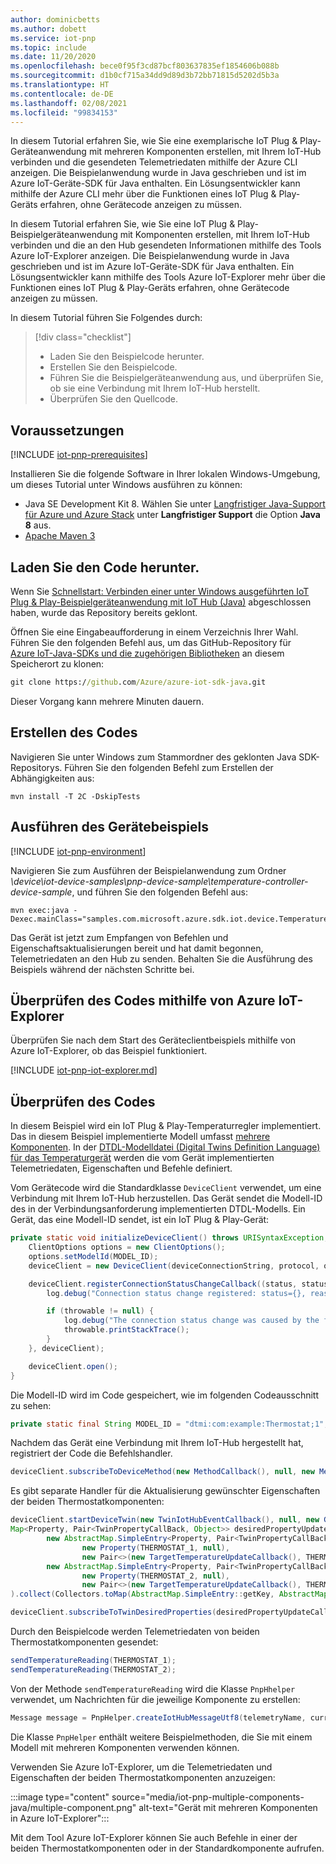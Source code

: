 ```yaml
---
author: dominicbetts
ms.author: dobett
ms.service: iot-pnp
ms.topic: include
ms.date: 11/20/2020
ms.openlocfilehash: bece0f95f3cd87bcf803637835ef1854606b088b
ms.sourcegitcommit: d1b0cf715a34dd9d89d3b72bb71815d5202d5b3a
ms.translationtype: HT
ms.contentlocale: de-DE
ms.lasthandoff: 02/08/2021
ms.locfileid: "99834153"
---
```

In diesem Tutorial erfahren Sie, wie Sie eine exemplarische IoT Plug & Play-Geräteanwendung mit mehreren Komponenten erstellen, mit Ihrem IoT-Hub verbinden und die gesendeten Telemetriedaten mithilfe der Azure CLI anzeigen. Die Beispielanwendung wurde in Java geschrieben und ist im Azure IoT-Geräte-SDK für Java enthalten. Ein Lösungsentwickler kann mithilfe der Azure CLI mehr über die Funktionen eines IoT Plug & Play-Geräts erfahren, ohne Gerätecode anzeigen zu müssen.

In diesem Tutorial erfahren Sie, wie Sie eine IoT Plug & Play-Beispielgeräteanwendung mit Komponenten erstellen, mit Ihrem IoT-Hub verbinden und die an den Hub gesendeten Informationen mithilfe des Tools Azure IoT-Explorer anzeigen. Die Beispielanwendung wurde in Java geschrieben und ist im Azure IoT-Geräte-SDK für Java enthalten. Ein Lösungsentwickler kann mithilfe des Tools Azure IoT-Explorer mehr über die Funktionen eines IoT Plug & Play-Geräts erfahren, ohne Gerätecode anzeigen zu müssen.

In diesem Tutorial führen Sie Folgendes durch:

> [!div class="checklist"]
> * Laden Sie den Beispielcode herunter.
> * Erstellen Sie den Beispielcode.
> * Führen Sie die Beispielgeräteanwendung aus, und überprüfen Sie, ob sie eine Verbindung mit Ihrem IoT-Hub herstellt.
> * Überprüfen Sie den Quellcode.

## <a name="prerequisites"></a>Voraussetzungen

[!INCLUDE [iot-pnp-prerequisites](iot-pnp-prerequisites.md)]

Installieren Sie die folgende Software in Ihrer lokalen Windows-Umgebung, um dieses Tutorial unter Windows ausführen zu können:

* Java SE Development Kit 8. Wählen Sie unter [Langfristiger Java-Support für Azure und Azure Stack](/java/azure/jdk/?preserve-view=true&view=azure-java-stable) unter **Langfristiger Support** die Option **Java 8** aus.
* [Apache Maven 3](https://maven.apache.org/download.cgi)

## <a name="download-the-code"></a>Laden Sie den Code herunter.

Wenn Sie [Schnellstart: Verbinden einer unter Windows ausgeführten IoT Plug & Play-Beispielgeräteanwendung mit IoT Hub (Java)](../articles/iot-pnp/quickstart-connect-device.md) abgeschlossen haben, wurde das Repository bereits geklont.

Öffnen Sie eine Eingabeaufforderung in einem Verzeichnis Ihrer Wahl. Führen Sie den folgenden Befehl aus, um das GitHub-Repository für [Azure IoT-Java-SDKs und die zugehörigen Bibliotheken](https://github.com/Azure/azure-iot-sdk-java) an diesem Speicherort zu klonen:

```cmd
git clone https://github.com/Azure/azure-iot-sdk-java.git
```

Dieser Vorgang kann mehrere Minuten dauern.

## <a name="build-the-code"></a>Erstellen des Codes

Navigieren Sie unter Windows zum Stammordner des geklonten Java SDK-Repositorys. Führen Sie den folgenden Befehl zum Erstellen der Abhängigkeiten aus:

```cmd/sh
mvn install -T 2C -DskipTests
```

## <a name="run-the-device-sample"></a>Ausführen des Gerätebeispiels

[!INCLUDE [iot-pnp-environment](iot-pnp-environment.md)]

Navigieren Sie zum Ausführen der Beispielanwendung zum Ordner *\device\iot-device-samples\pnp-device-sample\temperature-controller-device-sample*, und führen Sie den folgenden Befehl aus:

```cmd/sh
mvn exec:java -Dexec.mainClass="samples.com.microsoft.azure.sdk.iot.device.TemperatureController"
```

Das Gerät ist jetzt zum Empfangen von Befehlen und Eigenschaftsaktualisierungen bereit und hat damit begonnen, Telemetriedaten an den Hub zu senden. Behalten Sie die Ausführung des Beispiels während der nächsten Schritte bei.

## <a name="use-azure-iot-explorer-to-validate-the-code"></a>Überprüfen des Codes mithilfe von Azure IoT-Explorer

Überprüfen Sie nach dem Start des Geräteclientbeispiels mithilfe von Azure IoT-Explorer, ob das Beispiel funktioniert.

[!INCLUDE [iot-pnp-iot-explorer.md](iot-pnp-iot-explorer.md)]

## <a name="review-the-code"></a>Überprüfen des Codes

In diesem Beispiel wird ein IoT Plug & Play-Temperaturregler implementiert. Das in diesem Beispiel implementierte Modell umfasst [mehrere Komponenten](../articles/iot-pnp/concepts-components.md). In der [DTDL-Modelldatei (Digital Twins Definition Language) für das Temperaturgerät](https://github.com/Azure/opendigitaltwins-dtdl/blob/master/DTDL/v2/samples/TemperatureController.json) werden die vom Gerät implementierten Telemetriedaten, Eigenschaften und Befehle definiert.

Vom Gerätecode wird die Standardklasse `DeviceClient` verwendet, um eine Verbindung mit Ihrem IoT-Hub herzustellen. Das Gerät sendet die Modell-ID des in der Verbindungsanforderung implementierten DTDL-Modells. Ein Gerät, das eine Modell-ID sendet, ist ein IoT Plug & Play-Gerät:

```java
private static void initializeDeviceClient() throws URISyntaxException, IOException {
    ClientOptions options = new ClientOptions();
    options.setModelId(MODEL_ID);
    deviceClient = new DeviceClient(deviceConnectionString, protocol, options);

    deviceClient.registerConnectionStatusChangeCallback((status, statusChangeReason, throwable, callbackContext) -> {
        log.debug("Connection status change registered: status={}, reason={}", status, statusChangeReason);

        if (throwable != null) {
            log.debug("The connection status change was caused by the following Throwable: {}", throwable.getMessage());
            throwable.printStackTrace();
        }
    }, deviceClient);

    deviceClient.open();
}
```

Die Modell-ID wird im Code gespeichert, wie im folgenden Codeausschnitt zu sehen:

```java
private static final String MODEL_ID = "dtmi:com:example:Thermostat;1";
```

Nachdem das Gerät eine Verbindung mit Ihrem IoT-Hub hergestellt hat, registriert der Code die Befehlshandler.

```java
deviceClient.subscribeToDeviceMethod(new MethodCallback(), null, new MethodIotHubEventCallback(), null);
```

Es gibt separate Handler für die Aktualisierung gewünschter Eigenschaften der beiden Thermostatkomponenten:

```java
deviceClient.startDeviceTwin(new TwinIotHubEventCallback(), null, new GenericPropertyUpdateCallback(), null);
Map<Property, Pair<TwinPropertyCallBack, Object>> desiredPropertyUpdateCallback = Stream.of(
        new AbstractMap.SimpleEntry<Property, Pair<TwinPropertyCallBack, Object>>(
                new Property(THERMOSTAT_1, null),
                new Pair<>(new TargetTemperatureUpdateCallback(), THERMOSTAT_1)),
        new AbstractMap.SimpleEntry<Property, Pair<TwinPropertyCallBack, Object>>(
                new Property(THERMOSTAT_2, null),
                new Pair<>(new TargetTemperatureUpdateCallback(), THERMOSTAT_2))
).collect(Collectors.toMap(AbstractMap.SimpleEntry::getKey, AbstractMap.SimpleEntry::getValue));

deviceClient.subscribeToTwinDesiredProperties(desiredPropertyUpdateCallback);
```

Durch den Beispielcode werden Telemetriedaten von beiden Thermostatkomponenten gesendet:

```java
sendTemperatureReading(THERMOSTAT_1);
sendTemperatureReading(THERMOSTAT_2);
```

Von der Methode `sendTemperatureReading` wird die Klasse `PnpHhelper` verwendet, um Nachrichten für die jeweilige Komponente zu erstellen:

```java
Message message = PnpHelper.createIotHubMessageUtf8(telemetryName, currentTemperature, componentName);
```

Die Klasse `PnpHelper` enthält weitere Beispielmethoden, die Sie mit einem Modell mit mehreren Komponenten verwenden können.

Verwenden Sie Azure IoT-Explorer, um die Telemetriedaten und Eigenschaften der beiden Thermostatkomponenten anzuzeigen:

:::image type="content" source="media/iot-pnp-multiple-components-java/multiple-component.png" alt-text="Gerät mit mehreren Komponenten in Azure IoT-Explorer":::

Mit dem Tool Azure IoT-Explorer können Sie auch Befehle in einer der beiden Thermostatkomponenten oder in der Standardkomponente aufrufen.
